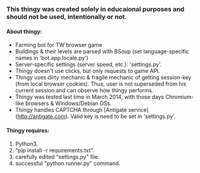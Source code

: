 ### This thingy was created solely in educaional purposes and should not be used, intentionally or not.

#### About thingy:
* Farming bot for TW browser game
* Buildings & their levels are parsed with BSoup (set language-specific names in 'bot.app.locale.py')
* Server-specific settings (server speed, etc.): 'settings.py'.
* Thingy doesn't use clicks, but only requests to game API. 
* Thingy uses dirty mechanic & fragile mechanic of getting session-key (from local browser cookies). Thus, user is not superseded from his current session and can observe how thingy performs.
* Thingy was tested last time in March 2014, with those days Chromium-like browsers & Windows/Debian OSs. 
* Thingy handles CAPTCHA through [Antigate service] (http://antigate.com). Valid key is need to be set in 'settings.py'.

#### Thingy requires:
1. Python3.
2. "pip install -r requirements.txt".
3. carefully edited "settings.py" file.
4. successful "python runner.py" command.

